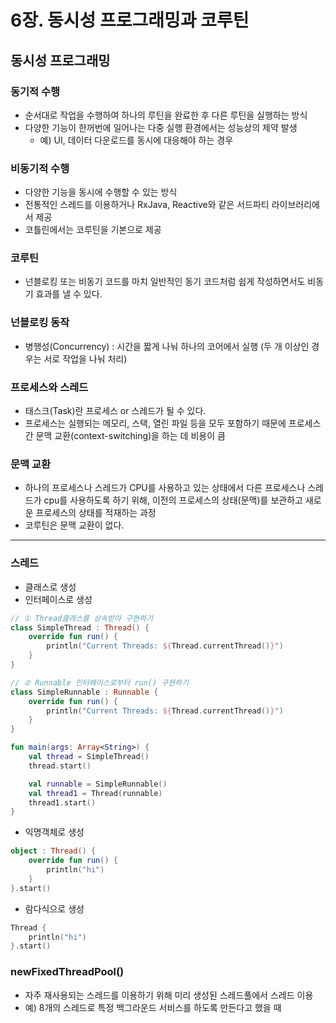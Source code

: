 # 6장. 동시성 프로그래밍과 코루틴

## 동시성 프로그래밍

### 동기적 수행

- 순서대로 작업을 수행하여 하나의 루틴을 완료한 후 다른 루틴을 실행하는 방식
- 다양한 기능이 한꺼번에 일어나는 다중 실행 환경에서는 성능상의 제약 발생
    - 예) UI, 데이터 다운로드를 동시에 대응해야 하는 경우

### 비동기적 수행

- 다양한 기능을 동시에 수행할 수 있는 방식
- 전통적인 스레드를 이용하거나 RxJava, Reactive와 같은 서드파티 라이브러리에서 제공
- 코틀린에서는 코루틴을 기본으로 제공

### 코루틴

- 넌블로킹 또는 비동기 코드를 마치 일반적인 동기 코드처럼 쉽게 작성하면서도 비동기 효과를 낼 수 있다.

### 넌블로킹 동작

- 병행성(Concurrency) : 시간을 짧게 나눠 하나의 코어에서 실행 (두 개 이상인 경우는 서로 작업을 나눠 처리)

### 프로세스와 스레드

- 태스크(Task)란 프로세스 or 스레드가 될 수 있다.
- 프로세스는 실행되는 메모리, 스택, 열린 파일 등을 모두 포함하기 때문에 프로세스간 문맥 교환(context-switching)을 하는 데 비용이 큼

### 문맥 교환

- 하나의 프로세스나 스레드가 CPU를 사용하고 있는 상태에서 다른 프로세스나 스레드가 cpu를 사용하도록 하기 위해, 이전의 프로세스의 상태(문맥)를 보관하고 새로운 프로세스의 상태를 적재하는 과정
- 코루틴은 문맥 교환이 없다.

---

### 스레드

- 클래스로 생성
- 인터페이스로 생성

```kotlin
// ① Thread클래스를 상속받아 구현하기
class SimpleThread : Thread() {
    override fun run() {
        println("Current Threads: ${Thread.currentThread()}")
    }
}

// ② Runnable 인터페이스로부터 run() 구현하기
class SimpleRunnable : Runnable {
    override fun run() {
        println("Current Threads: ${Thread.currentThread()}")
    }
}

fun main(args: Array<String>) {
    val thread = SimpleThread()
    thread.start()

    val runnable = SimpleRunnable()
    val thread1 = Thread(runnable)
    thread1.start()
}
```

- 익명객체로 생성

```kotlin
object : Thread() {
    override fun run() {
        println("hi")
    }
}.start()
```

- 람다식으로 생성

```kotlin
Thread {
    println("hi")
}.start()
```

### newFixedThreadPool()
- 자주 재사용되는 스레드를 이용하기 위해 미리 생성된 스레드풀에서 스레드 이용
- 예) 8개의 스레드로 특정 백그라운드 서비스를 하도록 만든다고 했을 때